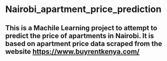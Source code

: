 # Nairobi_apartment_price_prediction
## This is a Machile Learning project to attempt to predict the price of apartments in Nairobi. It is based on apartment price data scraped from the website https://www.buyrentkenya.com/
